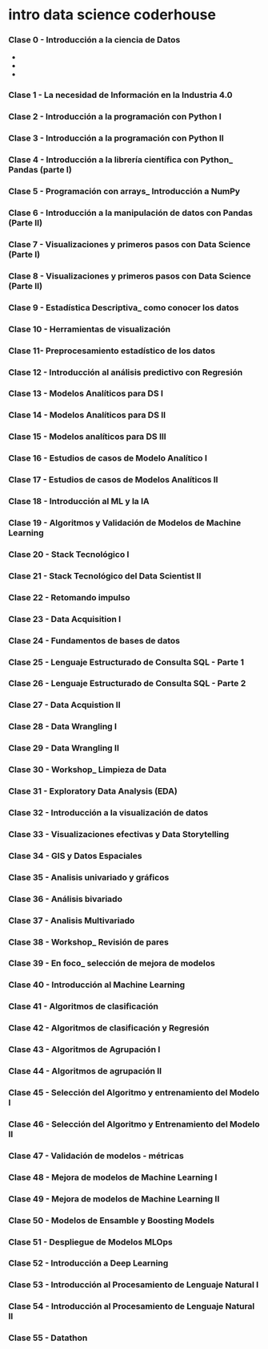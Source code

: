 # intro data science coderhouse
### Clase 0 - Introducción a la ciencia de Datos
-
-
-
### Clase 1 - La necesidad de Información en la Industria 4.0
### Clase 2 - Introducción a la programación con Python I
### Clase 3 - Introducción a la programación con Python II
### Clase 4 - Introducción a la librería científica con Python_ Pandas (parte I)
### Clase 5 - Programación con arrays_ Introducción a NumPy
### Clase 6 - Introducción a la manipulación de datos con Pandas (Parte II)
### Clase 7 - Visualizaciones y primeros pasos con Data Science (Parte I)
### Clase 8 - Visualizaciones y primeros pasos con Data Science (Parte II)
### Clase 9 - Estadística Descriptiva_ como conocer los datos
### Clase 10 - Herramientas de visualización
### Clase 11- Preprocesamiento estadístico de los datos
### Clase 12 - Introducción al análisis predictivo con Regresión
### Clase 13 - Modelos Analíticos para DS I
### Clase 14 - Modelos Analíticos para DS II
### Clase 15 - Modelos analíticos para DS III
### Clase 16 - Estudios de casos de Modelo Analítico I
### Clase 17 - Estudios de casos de Modelos Analíticos II
### Clase 18 - Introducción al ML y la IA
### Clase 19 - Algoritmos y Validación de Modelos de Machine Learning
### Clase 20 - Stack Tecnológico I
### Clase 21 - Stack Tecnológico del Data Scientist II
### Clase 22 - Retomando impulso
### Clase 23 - Data Acquisition I
### Clase 24 - Fundamentos de bases de datos
### Clase 25 - Lenguaje Estructurado de Consulta SQL - Parte 1
### Clase 26 - Lenguaje Estructurado de Consulta SQL - Parte 2
### Clase 27 - Data Acquistion II
### Clase 28 - Data Wrangling I
### Clase 29 - Data Wrangling II
### Clase 30 - Workshop_ Limpieza de Data
### Clase 31 - Exploratory Data Analysis (EDA)
### Clase 32 - Introducción a la visualización de datos
### Clase 33 - Visualizaciones efectivas y Data Storytelling
### Clase 34 - GIS y Datos Espaciales
### Clase 35 - Analisis univariado y gráficos
### Clase 36 - Análisis bivariado
### Clase 37 - Analisis Multivariado
### Clase 38 - Workshop_ Revisión de pares
### Clase 39 - En foco_ selección de mejora de modelos
### Clase 40 - Introducción al Machine Learning
### Clase 41 - Algoritmos de clasificación
### Clase 42 - Algoritmos de clasificación y Regresión
### Clase 43 - Algoritmos de Agrupación I
### Clase 44 - Algoritmos de agrupación II
### Clase 45 - Selección del Algoritmo y entrenamiento del Modelo I
### Clase 46 - Selección del Algoritmo y Entrenamiento del Modelo II
### Clase 47 - Validación de modelos - métricas
### Clase 48 - Mejora de modelos de Machine Learning I
### Clase 49 - Mejora de modelos de Machine Learning II
### Clase 50 - Modelos de Ensamble y Boosting Models
### Clase 51 - Despliegue de Modelos MLOps
### Clase 52 - Introducción a Deep Learning
### Clase 53 - Introducción al Procesamiento de Lenguaje Natural I
### Clase 54 - Introducción al Procesamiento de Lenguaje Natural II
### Clase 55 - Datathon
